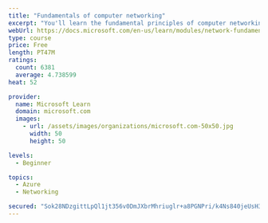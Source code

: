 ```yaml
---
title: "Fundamentals of computer networking"
excerpt: "You'll learn the fundamental principles of computer networking to prepare you for the Azure admin and developer learning paths."
webUrl: https://docs.microsoft.com/en-us/learn/modules/network-fundamentals/
type: course
price: Free
length: PT47M
ratings:
  count: 6381
  average: 4.738599
heat: 52

provider:
  name: Microsoft Learn
  domain: microsoft.com
  images:
    - url: /assets/images/organizations/microsoft.com-50x50.jpg
      width: 50
      height: 50

levels:
  - Beginner

topics:
  - Azure
  - Networking

secured: "Sok28NDzgittLpQl1jt356v0DmJXbrMhriuglr+a8PGNPri/k4Ns840jeUsH34PIeW7zFSB5I/jCaTp4zS670FOjKNxF3Nhi+HPl/pomfAalLNLCto94KIf2KRoKjkh2inmJWbIw1K61hJdp6XwkKhxt46eMSgSNyGJ0ArrEWKcjjPIMKQ8uZnZgIwlH6uGndCfL2zeWGIIaN6k9LKMszaRAKrlCo5okKE9uqEYSHGvESW3PtqqQ3LhNz0s9h/BHaPVWk9jJliylP0M3ElW2nyc0eIQcxmm7V87qpIh52ctPt4ok5dXYcfL9B3pr1dfBmWw2uPsoLGraCLrBdVarQ39wmFhDmmyNVWuUOBneZ003lRk4f7++bg0b9tAxsnBtRQl+LzJczdhJaaogI7s3hXXLnbwYDSfvKWnka9qP1lw=;XwE7b8bWs/0ef5oLd9PI3g=="
---
```


